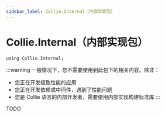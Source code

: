 ```yaml
---
sidebar_label: Collie.Internal（内部实现包）
---
```


# Collie.Internal（内部实现包）

```collie
using Collie.Internal;
```

:::warning
一般情况下，您不需要使用到此包下的相关内容。除非：
- 您正在开发极致性能的应用
- 您正在开发依赖或中间件，遇到了性能问题
- 您是 Collie 语言的内部开发者，需要使用内部实现构建标准库
:::

TODO
